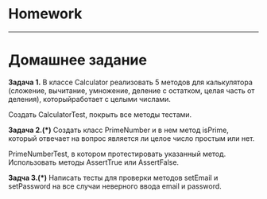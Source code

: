 # Homework


_______________________________________________________

# Домашнее задание

**Задача 1.**
В классе Calculator реализовать 5 методов для калькулятора (сложение, вычитание, умножение, деление с остатком, целая часть от деления), которыйработает с целыми числами.

Создать CalculatorTest, покрыть все методы тестами.

**Задача 2.(*)**
Создать класс PrimeNumber и в нем метод isPrime, который отвечает на вопрос является ли целое число простым или нет.

PrimeNumberTest, в котором протестировать указанный метод.
Использовать методы AssertTrue или AssertFalse.

**Задча 3.(*)**
Написать тесты для проверки методов setEmail и setPassword на все случаи неверного ввода email и password.
